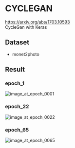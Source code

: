 # CYCLEGAN
https://arxiv.org/abs/1703.10593 \
CycleGan with Keras

## Dataset
+ monet2photo

## Result
### epoch_1
![image_at_epoch_0001](https://user-images.githubusercontent.com/93169315/178671174-e9594bfe-d113-49cf-85c1-2308f21a2c17.png)

### epoch_22
![image_at_epoch_0022](https://user-images.githubusercontent.com/93169315/178671285-103560bb-66b4-4469-8bbb-68f6b709bf10.png)

### epoch_65
![image_at_epoch_0065](https://user-images.githubusercontent.com/93169315/178671511-4cff30fa-a797-49bd-a4fa-6441c4d93c99.png)
